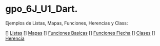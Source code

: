 # gpo_6J_U1_Dart.
Ejemplos de Listas, Mapas, Funciones, Herencias y Class:

[] [Listas](https://dartpad.dev/d755928079928a0471ca5bcd1add12a6) 
[] [Mapas](https://dartpad.dev/1b3953de6db331bb6b9cc61fe0b539f3)
[] [Funciones Basicas](https://dartpad.dev/f8e76d39af05220fc01f9f866f3280e1)
[] [Funciones Flecha](https://dartpad.dev/0df68f6316401fde32d4eba36d734afd)
[] [Clases](https://dartpad.dev/f8e76d39af05220fc01f9f866f3280e1)
[] [Herencia](https://dartpad.dev/672da2c5e7c17d933e9a84067c249452)
